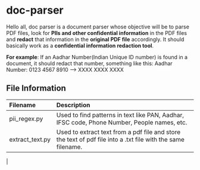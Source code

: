 # doc-parser
Hello all,
doc parser is a document parser whose objective will be to parse PDF files, look for **PIIs and other confidential information** in the PDF files and **redact** that information in the **original PDF file** accordingly. 
It should basically work as a **confidential information redaction tool**.

**For example**: If an Aadhar Number(Indian Unique ID number) is found in a document, it should redact that number, something like this:
Aadhar Number: 0123 4567 8910 -->  XXXX XXXX XXXX


## File Information
| Filename | Description |
| :--- | :--- |
| pii_regex.py | Used to find patterns in text like PAN, Aadhar, IFSC code, Phone Number, People names, etc. |
| extract_text.py | Used to extract text from a pdf file and store the text of pdf file into a .txt file with the same filename. |
|
